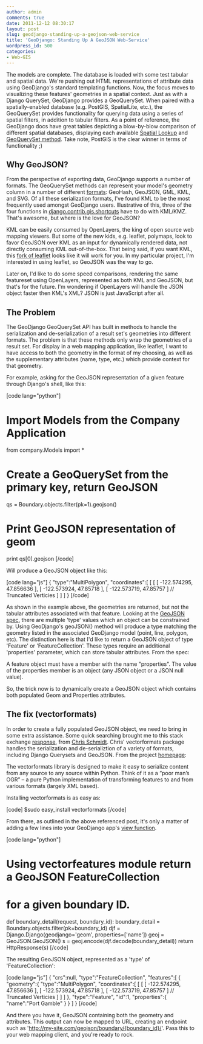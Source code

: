 ```yaml
---
author: admin
comments: true
date: 2011-12-12 08:30:17
layout: post
slug: geodjango-standing-up-a-geojson-web-service
title: 'GeoDjango: Standing Up A GeoJSON Web-Service'
wordpress_id: 500
categories:
- Web-GIS
---
```


The models are complete. The database is loaded with some test tabular and spatial data. We're pushing out HTML representations of attribute data using GeoDjango's standard templating functions. Now, the focus moves to visualizing these features' geometries in a spatial context. Just as with a Django QuerySet, GeoDjango provides a GeoQuerySet. When paired with a spatially-enabled database (e.g. PostGIS, SpatialLite, etc.), the GeoQuerySet provides functionality for querying data using a series of spatial filters, in addition to tabular filters. As a point of reference, the GeoDjango docs have great tables depicting a blow-by-blow comparison of different spatial databases, displaying each available [Spatial Lookup](https://docs.djangoproject.com/en/dev/ref/contrib/gis/db-api/#spatial-lookup-compatibility) and [GeoQuerySet method](https://docs.djangoproject.com/en/dev/ref/contrib/gis/db-api/#geoqueryset-methods). Take note, PostGIS is the clear winner in terms of functionality ;)



## Why GeoJSON?


From the perspective of exporting data, GeoDjango supports a number of formats. The GeoQuerySet methods can represent your model's geometry column in a number of different [formats](https://docs.djangoproject.com/en/dev/ref/contrib/gis/geoquerysets/#geometry-output): GeoHash, GeoJSON, GML, KML, and SVG. Of all these serialization formats, I've found KML to be the most frequently used amongst GeoDjango users. Illustrative of this, three of the four functions in [django.contrib.gis.shortcuts](https://code.djangoproject.com/browser/django/trunk/django/contrib/gis/shortcuts.py) have to do with KML/KMZ. That's awesome, but where is the love for GeoJSON?

KML can be easily consumed by OpenLayers, the king of open source web mapping viewers. But some of the new kids, e.g. leaflet, polymaps, look to favor GeoJSON over KML as an input for dynamically rendered data, not directly consuming KML out-of-the-box. That being said, if you want KML, this [fork of leaflet](https://github.com/shramov/Leaflet/tree/master/src/layer) looks like it will work for you. In my particular project, I'm interested in using leaflet, so GeoJSON was the way to go.

Later on, I'd like to do some speed comparisons, rendering the same featureset using OpenLayers, represented as both KML and GeoJSON, but that's for the future. I'm wondering if OpenLayers will handle the JSON object faster then KML's XML? JSON is just JavaScript after all.



## The Problem


The GeoDjango GeoQuerySet API has built in methods to handle the serialization and de-serialization of a result set's geometries into different formats. The problem is that these methods only wrap the geometries of a result set. For display in a web mapping application, like leaflet, I want to have access to both the geometry in the format of my choosing, as well as the supplementary attributes (name, type, etc.) which provide context for that geometry.

For example, asking for the GeoJSON representation of a given feature through Django's shell, like this:

[code lang="python"]
# Import Models from the Company Application
from company.Models import *
# Create a GeoQuerySet from the primary key, return GeoJSON
qs = Boundary.objects.filter(pk=1).geojson()
# Print GeoJSON representation of geom
print qs[0].geojson
[/code]

Will produce a GeoJSON object like this:

[code lang="js"]
{
 "type":"MultiPolygon",
  "coordinates":[
    [
      [
        [
          -122.574295,
          47.856636
        ],
        [
          -122.573924,
          47.85718
        ],
        [
          -122.573719,
          47.85757
        ] // Truncated Verticies
      ]
    ]
  ]
}
[/code]

As shown in the example above, the geometries are returned, but not the tabular attributes associated with that feature. Looking at the [GeoJSON spec](http://geojson.org/geojson-spec.html), there are multiple 'type' values which an object can be constrained by. Using GeoDjango's geoJSON() method will produce a type matching the geometry listed in the associated GeoDjango model (point, line, polygon, etc). The distinction here is that I'd like to return a GeoJSON object of type 'Feature' or 'FeatureCollection'. These types require an additional 'properties' parameter, which can store tabular attributes. From the spec:



> 
A feature object must have a member with the name "properties". The value of the properties member is an object (any JSON object or a JSON null value).




So, the trick now is to dynamically create a GeoJSON object which contains both populated Geom and Properties attributes.



## The fix (vectorformats)


In order to create a fully populated GeoJSON object, we need to bring in some extra assistance. Some quick searching brought me to this stack exchange [response](http://stackoverflow.com/questions/3034482/rendering-spatial-data-of-geoqueryset-in-a-custom-view-on-geodjango), from [Chris Schmidt](http://crschmidt.net/blog/). Chris' vectorformats package handles the serialization and de-serializtion of a variety of formats, including Django Querysets and GeoJSON. From the project [homepage](http://packages.python.org/vectorformats/):



> 
The vectorformats library is designed to make it easy to serialize content from any source to any source within Python. Think of it as a “poor man’s OGR” – a pure Python implementation of transforming features to and from various formats (largely XML based).




Installing vectorformats is as easy as:

[code]
$sudo easy_install vectorformats
[/code]

From there, as outlined in the above referenced post, it's only a matter of adding a few lines into your GeoDjango app's [view function](https://github.com/mattmakesmaps/geodjango/blob/master/sampling/views.py).

[code lang="python"]
# Using vectorfeatures module return a GeoJSON FeatureCollection
# for a given boundary ID.
def boundary_detail(request, boundary_id):
    boundary_detail = Boundary.objects.filter(pk=boundary_id)
    djf = Django.Django(geodjango='geom', properties=['name'])
    geoj = GeoJSON.GeoJSON()
    s = geoj.encode(djf.decode(boundary_detail))
    return HttpResponse(s)
[/code]

The resulting GeoJSON object, represented as a 'type' of 'FeatureCollection':

[code lang="js"]
{
  "crs":null,
  "type":"FeatureCollection",
  "features":[
    {
      "geometry":{
        "type":"MultiPolygon",
        "coordinates":[
          [
            [
              [
                -122.574295,
                47.856636
              ],
              [
                -122.573924,
                47.85718
              ],
              [
                -122.573719,
                47.85757
              ] // Truncated Verticies
            ]
          ]
        ]
      },
      "type":"Feature",
      "id":1,
      "properties":{
        "name":"Port Gamble"
      }
    }
  ]
}
[/code]

And there you have it, GeoJSON containing both the geometry and attributes. This output can now be mapped to URL, creating an endpoint such as 'http://my-site.com/geojson/boundary/{boundary_id}/'. Pass this to your web mapping client, and you're ready to rock.
